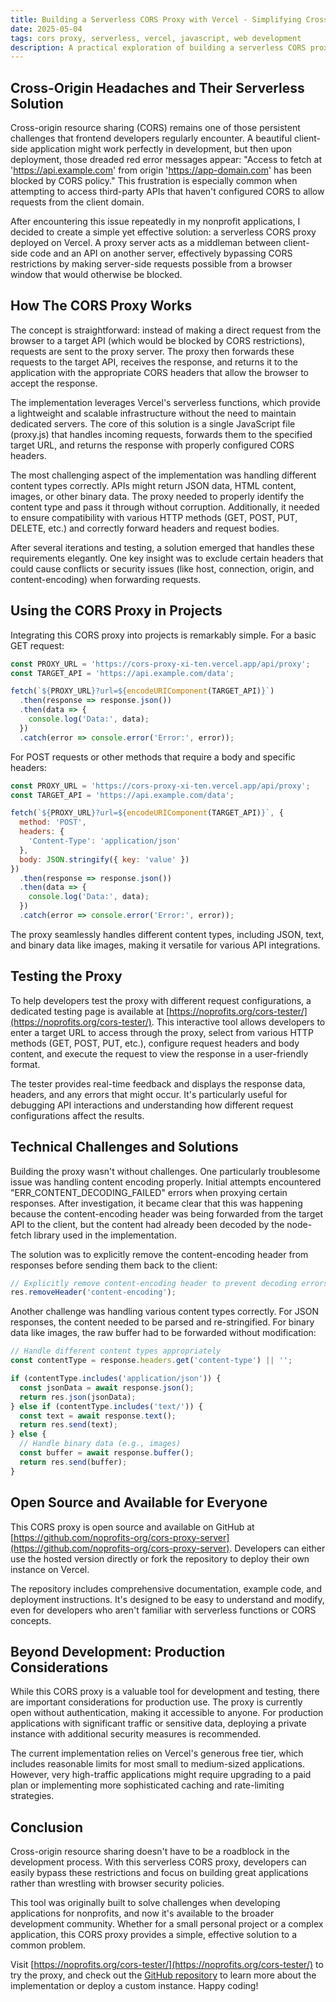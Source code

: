 ```yaml
---
title: Building a Serverless CORS Proxy with Vercel - Simplifying Cross-Origin Requests
date: 2025-05-04
tags: cors proxy, serverless, vercel, javascript, web development
description: A practical exploration of building a serverless CORS proxy using Vercel's serverless functions, offering an elegant solution to the common cross-origin resource sharing challenges faced by frontend developers.
---
```


## Cross-Origin Headaches and Their Serverless Solution

Cross-origin resource sharing (CORS) remains one of those persistent challenges that frontend developers regularly encounter. A beautiful client-side application might work perfectly in development, but then upon deployment, those dreaded red error messages appear: "Access to fetch at 'https://api.example.com' from origin 'https://app-domain.com' has been blocked by CORS policy." This frustration is especially common when attempting to access third-party APIs that haven't configured CORS to allow requests from the client domain.

After encountering this issue repeatedly in my nonprofit applications, I decided to create a simple yet effective solution: a serverless CORS proxy deployed on Vercel. A proxy server acts as a middleman between client-side code and an API on another server, effectively bypassing CORS restrictions by making server-side requests possible from a browser window that would otherwise be blocked.

## How The CORS Proxy Works

The concept is straightforward: instead of making a direct request from the browser to a target API (which would be blocked by CORS restrictions), requests are sent to the proxy server. The proxy then forwards these requests to the target API, receives the response, and returns it to the application with the appropriate CORS headers that allow the browser to accept the response.

The implementation leverages Vercel's serverless functions, which provide a lightweight and scalable infrastructure without the need to maintain dedicated servers. The core of this solution is a single JavaScript file (proxy.js) that handles incoming requests, forwards them to the specified target URL, and returns the response with properly configured CORS headers.

The most challenging aspect of the implementation was handling different content types correctly. APIs might return JSON data, HTML content, images, or other binary data. The proxy needed to properly identify the content type and pass it through without corruption. Additionally, it needed to ensure compatibility with various HTTP methods (GET, POST, PUT, DELETE, etc.) and correctly forward headers and request bodies.

After several iterations and testing, a solution emerged that handles these requirements elegantly. One key insight was to exclude certain headers that could cause conflicts or security issues (like host, connection, origin, and content-encoding) when forwarding requests.

## Using the CORS Proxy in Projects

Integrating this CORS proxy into projects is remarkably simple. For a basic GET request:

```javascript
const PROXY_URL = 'https://cors-proxy-xi-ten.vercel.app/api/proxy';
const TARGET_API = 'https://api.example.com/data';

fetch(`${PROXY_URL}?url=${encodeURIComponent(TARGET_API)}`)
  .then(response => response.json())
  .then(data => {
    console.log('Data:', data);
  })
  .catch(error => console.error('Error:', error));
```

For POST requests or other methods that require a body and specific headers:

```javascript
const PROXY_URL = 'https://cors-proxy-xi-ten.vercel.app/api/proxy';
const TARGET_API = 'https://api.example.com/data';

fetch(`${PROXY_URL}?url=${encodeURIComponent(TARGET_API)}`, {
  method: 'POST',
  headers: {
    'Content-Type': 'application/json'
  },
  body: JSON.stringify({ key: 'value' })
})
  .then(response => response.json())
  .then(data => {
    console.log('Data:', data);
  })
  .catch(error => console.error('Error:', error));
```

The proxy seamlessly handles different content types, including JSON, text, and binary data like images, making it versatile for various API integrations.

## Testing the Proxy

To help developers test the proxy with different request configurations, a dedicated testing page is available at [https://noprofits.org/cors-tester/](https://noprofits.org/cors-tester/). This interactive tool allows developers to enter a target URL to access through the proxy, select from various HTTP methods (GET, POST, PUT, etc.), configure request headers and body content, and execute the request to view the response in a user-friendly format.

The tester provides real-time feedback and displays the response data, headers, and any errors that might occur. It's particularly useful for debugging API interactions and understanding how different request configurations affect the results.

## Technical Challenges and Solutions

Building the proxy wasn't without challenges. One particularly troublesome issue was handling content encoding properly. Initial attempts encountered "ERR_CONTENT_DECODING_FAILED" errors when proxying certain responses. After investigation, it became clear that this was happening because the content-encoding header was being forwarded from the target API to the client, but the content had already been decoded by the node-fetch library used in the implementation.

The solution was to explicitly remove the content-encoding header from responses before sending them back to the client:

```javascript
// Explicitly remove content-encoding header to prevent decoding errors
res.removeHeader('content-encoding');
```

Another challenge was handling various content types correctly. For JSON responses, the content needed to be parsed and re-stringified. For binary data like images, the raw buffer had to be forwarded without modification:

```javascript
// Handle different content types appropriately
const contentType = response.headers.get('content-type') || '';

if (contentType.includes('application/json')) {
  const jsonData = await response.json();
  return res.json(jsonData);
} else if (contentType.includes('text/')) {
  const text = await response.text();
  return res.send(text);
} else {
  // Handle binary data (e.g., images)
  const buffer = await response.buffer();
  return res.send(buffer);
}
```

## Open Source and Available for Everyone

This CORS proxy is open source and available on GitHub at [https://github.com/noprofits-org/cors-proxy-server](https://github.com/noprofits-org/cors-proxy-server). Developers can either use the hosted version directly or fork the repository to deploy their own instance on Vercel.

The repository includes comprehensive documentation, example code, and deployment instructions. It's designed to be easy to understand and modify, even for developers who aren't familiar with serverless functions or CORS concepts.

## Beyond Development: Production Considerations

While this CORS proxy is a valuable tool for development and testing, there are important considerations for production use. The proxy is currently open without authentication, making it accessible to anyone. For production applications with significant traffic or sensitive data, deploying a private instance with additional security measures is recommended.

The current implementation relies on Vercel's generous free tier, which includes reasonable limits for most small to medium-sized applications. However, very high-traffic applications might require upgrading to a paid plan or implementing more sophisticated caching and rate-limiting strategies.

## Conclusion

Cross-origin resource sharing doesn't have to be a roadblock in the development process. With this serverless CORS proxy, developers can easily bypass these restrictions and focus on building great applications rather than wrestling with browser security policies.

This tool was originally built to solve challenges when developing applications for nonprofits, and now it's available to the broader development community. Whether for a small personal project or a complex application, this CORS proxy provides a simple, effective solution to a common problem.

Visit [https://noprofits.org/cors-tester/](https://noprofits.org/cors-tester/) to try the proxy, and check out the [GitHub repository](https://github.com/noprofits-org/cors-proxy-server) to learn more about the implementation or deploy a custom instance. Happy coding!